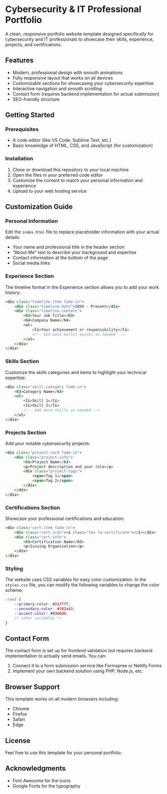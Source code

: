 # Cybersecurity & IT Professional Portfolio

A clean, responsive portfolio website template designed specifically for cybersecurity and IT professionals to showcase their skills, experience, projects, and certifications.

## Features

- Modern, professional design with smooth animations
- Fully responsive layout that works on all devices
- Customizable sections for showcasing your cybersecurity expertise
- Interactive navigation and smooth scrolling
- Contact form (requires backend implementation for actual submission)
- SEO-friendly structure

## Getting Started

### Prerequisites

- A code editor (like VS Code, Sublime Text, etc.)
- Basic knowledge of HTML, CSS, and JavaScript (for customization)

### Installation

1. Clone or download this repository to your local machine
2. Open the files in your preferred code editor
3. Customize the content to match your personal information and experience
4. Upload to your web hosting service

## Customization Guide

### Personal Information

Edit the `index.html` file to replace placeholder information with your actual details:

- Your name and professional title in the header section
- "About Me" text to describe your background and expertise
- Contact information at the bottom of the page
- Social media links

### Experience Section

The timeline format in the Experience section allows you to add your work history:

```html
<div class="timeline-item fade-in">
    <div class="timeline-date">20XX - Present</div>
    <div class="timeline-content">
        <h3>Your Job Title</h3>
        <h4>Company Name</h4>
        <ul>
            <li>Your achievement or responsibility</li>
            <!-- Add more bullet points as needed -->
        </ul>
    </div>
</div>
```

### Skills Section

Customize the skills categories and items to highlight your technical expertise:

```html
<div class="skill-category fade-in">
    <h3>Category Name</h3>
    <ul>
        <li>Skill 1</li>
        <li>Skill 2</li>
        <!-- Add more skills as needed -->
    </ul>
</div>
```

### Projects Section

Add your notable cybersecurity projects:

```html
<div class="project-card fade-in">
    <div class="project-info">
        <h3>Project Name</h3>
        <p>Project description and your role</p>
        <div class="project-tags">
            <span>Tag 1</span>
            <span>Tag 2</span>
        </div>
    </div>
</div>
```

### Certifications Section

Showcase your professional certifications and education:

```html
<div class="cert-item fade-in">
    <div class="cert-icon"><i class="fas fa-certificate"></i></div>
    <div class="cert-info">
        <h3>Certification Name</h3>
        <p>Issuing Organization</p>
    </div>
</div>
```

### Styling

The website uses CSS variables for easy color customization. In the `styles.css` file, you can modify the following variables to change the color scheme:

```css
:root {
    --primary-color: #2a7fff;
    --secondary-color: #102a43;
    --accent-color: #0366d6;
    /* other variables */
}
```

## Contact Form

The contact form is set up for frontend validation but requires backend implementation to actually send emails. You can:

1. Connect it to a form submission service like Formspree or Netlify Forms
2. Implement your own backend solution using PHP, Node.js, etc.

## Browser Support

This template works on all modern browsers including:
- Chrome
- Firefox
- Safari
- Edge

## License

Feel free to use this template for your personal portfolio.

## Acknowledgments

- Font Awesome for the icons
- Google Fonts for the typography 